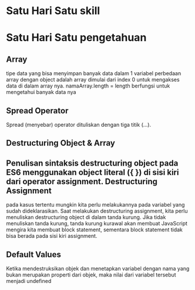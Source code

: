 # Satu Hari Satu skill 
# Satu Hari Satu pengetahuan
Array
-----
tipe data yang bisa menyimpan banyak data dalam 1 variabel
perbedaan array dengan object adalah array dimulai dari index 0 untuk mengakses data di dalam array nya.
namaArray.length = length berfungsi untuk mengetahui banyak data nya  

Spread Operator
---------------
Spread (menyebar) operator  dituliskan dengan tiga titik (...).

Destructuring Object & Array
----------------------------
Penulisan sintaksis destructuring object pada ES6 menggunakan object literal ({ }) di sisi kiri dari operator assignment.
Destructuring Assignment
------------------------
pada kasus tertentu mungkin kita perlu melakukannya pada variabel yang sudah dideklarasikan.
Saat melakukan destructuring assignment, kita perlu menuliskan destructuring object di dalam tanda kurung. Jika tidak menuliskan tanda kurung, tanda kurung kurawal akan membuat JavaScript mengira kita membuat block statement, sementara block statement tidak bisa berada pada sisi kiri assignment.

Default Values
--------------
Ketika mendestruksikan objek dan menetapkan variabel dengan nama yang bukan merupakan properti dari objek, maka nilai dari variabel tersebut menjadi undefined
